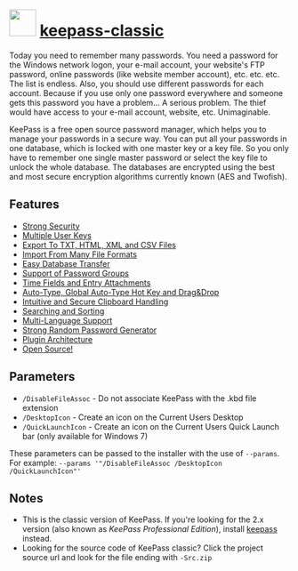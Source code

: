 ﻿# <img src="https://cdn.jsdelivr.net/gh/chocolatey/chocolatey-coreteampackages@edba4a5849ff756e767cba86641bea97ff5721fe/icons/keepass.svg" width="48" height="48"/> [keepass-classic](https://chocolatey.org/packages/keepass-classic)


Today you need to remember many passwords. You need a password for the Windows network logon, your e-mail account, your website's FTP password, online passwords (like website member account), etc. etc. etc. The list is endless. Also, you should use different passwords for each account. Because if you use only one password everywhere and someone gets this password you have a problem... A serious problem. The thief would have access to your e-mail account, website, etc. Unimaginable.

KeePass is a free open source password manager, which helps you to manage your passwords in a secure way. You can put all your passwords in one database, which is locked with one master key or a key file. So you only have to remember one single master password or select the key file to unlock the whole database. The databases are encrypted using the best and most secure encryption algorithms currently known (AES and Twofish).

## Features
- [Strong Security](http://keepass.info/features.html#lnksec)
- [Multiple User Keys](http://keepass.info/features.html#lnkkeys)
- [Export To TXT, HTML, XML and CSV Files](http://keepass.info/features.html#lnkexp)
- [Import From Many File Formats](http://keepass.info/features.html#lnkimp)
- [Easy Database Transfer](http://keepass.info/features.html#lnktrans)
- [Support of Password Groups](http://keepass.info/features.html#lnkgroups)
- [Time Fields and Entry Attachments](http://keepass.info/features.html#lnktimes)
- [Auto-Type, Global Auto-Type Hot Key and Drag&Drop](http://keepass.info/features.html#lnkdragdrop)
- [Intuitive and Secure Clipboard Handling](http://keepass.info/features.html#lnkclipboard)
- [Searching and Sorting](http://keepass.info/features.html#lnksearch)
- [Multi-Language Support](http://keepass.info/features.html#lnkmultilang)
- [Strong Random Password Generator](http://keepass.info/features.html#lnkrandgen)
- [Plugin Architecture](http://keepass.info/features.html#lnkplugins)
- [Open Source!](http://keepass.info/features.html#lnkopensrc)

## Parameters
- `/DisableFileAssoc` - Do not associate KeePass with the .kbd file extension
- `/DesktopIcon` - Create an icon on the Current Users Desktop
- `/QuickLaunchIcon` - Create an icon on the Current Users Quick Launch bar (only available for Windows 7)

These parameters can be passed to the installer with the use of `--params`.
For example: `--params '"/DisableFileAssoc /DesktopIcon /QuickLaunchIcon"'`

## Notes
- This is the classic version of KeePass. If you're looking for the 2.x version (also known as *KeePass Professional Edition*), install [keepass](/packages/keepass) instead.
- Looking for the source code of KeePass classic? Click the project source url and look for the file ending with `-Src.zip`

